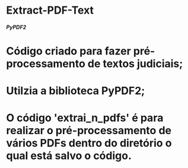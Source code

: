 # Extract-PDF-Text

##### PyPDF2
# Código criado para fazer pré-processamento de textos judiciais;
# Utilzia a biblioteca PyPDF2;
# O código 'extrai_n_pdfs' é para realizar o pré-processamento de vários PDFs dentro do diretório o qual está salvo o código.
